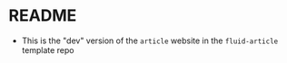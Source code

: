 # README

- This is the "dev" version of the `article` website in the `fluid-article` template repo
